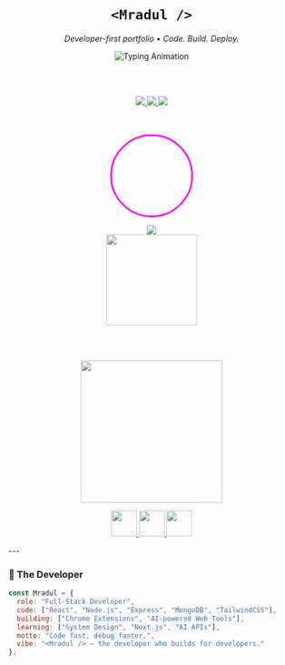 <!-- 💫 MRADUL | Developer-first Portfolio -->
<div align="center">

  <h1><code>&lt;Mradul /&gt;</code></h1>
  <p><i>Developer-first portfolio • Code. Build. Deploy.</i></p>

  <img src="https://readme-typing-svg.demolab.com?font=Fira+Code&weight=600&size=18&pause=1000&color=FFFF00&center=true&vCenter=true&width=480&lines=Designing+for+devs%2C+not+just+users.;Shipping+tools+that+solve+real+problems.;Coding+with+purpose%2C+not+just+syntax." alt="Typing Animation" />

  <br><br>

  <a href="mailto:mradulpatle03@gmail.com">
    <img src="https://img.shields.io/badge/Email-Contact-informational?style=flat&logo=gmail&color=ff007f" />
  </a>
  <a href="https://linkedin.com/in/mradulpatle03">
    <img src="https://img.shields.io/badge/LinkedIn-Mradul-blue?style=flat&logo=linkedin&color=0077b5" />
  </a>
  <a href="https://github.com/mradulpatle03?tab=repositories">
    <img src="https://img.shields.io/badge/Portfolio-GitHub-black?style=flat&logo=github" />
  </a>

  <br><br>
  <img src="https://github.com/mradulpatle03.png" width="140" style="border-radius:50%;border:3px solid #ff00ff" />

</div>
<div align="center"> <img src="https://skillicons.dev/icons?i=react,nodejs,express,mongodb,tailwind,js,ts,html,css,git,linux,vscode" /> </div>

<div align="center"> <img src="https://github-readme-stats.vercel.app/api?username=mradulpatle03&show_icons=true&theme=tokyonight&hide_border=true&hide=issues&count_private=true" height="160"/> 

<br><br>

<img src="https://github-readme-activity-graph.vercel.app/graph?username=mradulpatle03&theme=tokyo-night&hide_border=true&area=true&custom_title=Mradul%20Contribution%20Graph" height="250" /> </div>

<p align="center"> <a href="https://linkedin.com/in/mradulpatle03"> <img src="https://skillicons.dev/icons?i=linkedin" width="45"/> </a> <a href="mailto:mradulpatle03@gmail.com"> <img src="https://skillicons.dev/icons?i=gmail" width="45"/> </a> <a href="https://github.com/mradulpatle03"> <img src="https://skillicons.dev/icons?i=github" width="45"/> </a> </p>
---

### 🧬 The Developer
```js
const Mradul = {
  role: "Full-Stack Developer",
  code: ["React", "Node.js", "Express", "MongoDB", "TailwindCSS"],
  building: ["Chrome Extensions", "AI-powered Web Tools"],
  learning: ["System Design", "Next.js", "AI APIs"],
  motto: "Code fast, debug faster.",
  vibe: "<Mradul /> — the developer who builds for developers."
};

